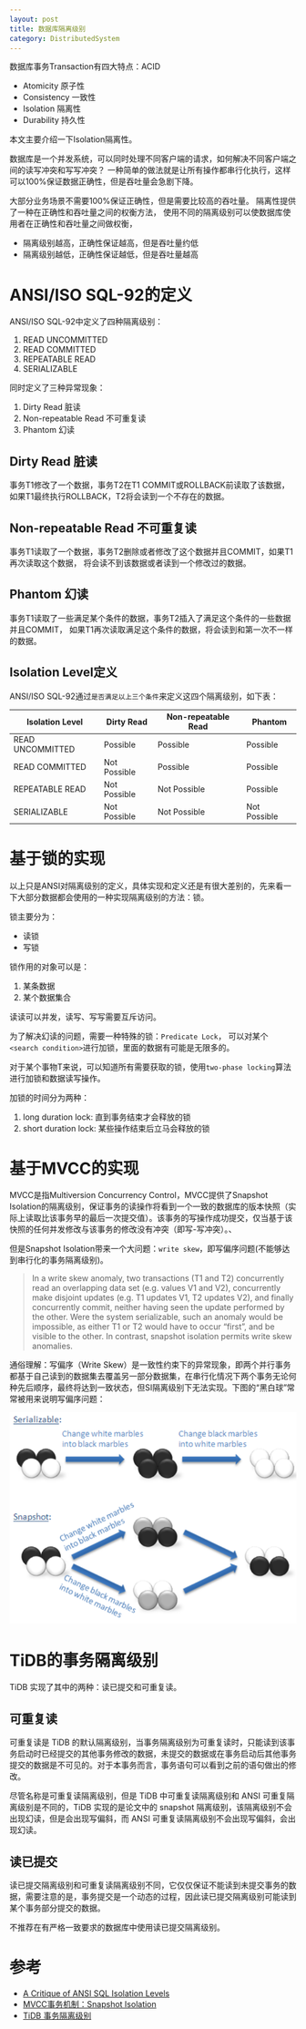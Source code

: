 ```yaml
---
layout: post
title: 数据库隔离级别
category: DistributedSystem
---
```


数据库事务Transaction有四大特点：ACID
- Atomicity 原子性
- Consistency 一致性
- Isolation 隔离性
- Durability 持久性

本文主要介绍一下Isolation隔离性。

数据库是一个并发系统，可以同时处理不同客户端的请求，如何解决不同客户端之间的读写冲突和写写冲突？
一种简单的做法就是让所有操作都串行化执行，这样可以100%保证数据正确性，但是吞吐量会急剧下降。

大部分业务场景不需要100%保证正确性，但是需要比较高的吞吐量。
隔离性提供了一种在正确性和吞吐量之间的权衡方法，
使用不同的隔离级别可以使数据库使用者在正确性和吞吐量之间做权衡，
- 隔离级别越高，正确性保证越高，但是吞吐量约低
- 隔离级别越低，正确性保证越低，但是吞吐量越高

# ANSI/ISO SQL-92的定义
ANSI/ISO SQL-92中定义了四种隔离级别：
1. READ UNCOMMITTED
2. READ COMMITTED
3. REPEATABLE READ
4. SERIALIZABLE

同时定义了三种异常现象：
1. Dirty Read 脏读
2. Non-repeatable Read 不可重复读
3. Phantom 幻读

## Dirty Read 脏读
事务T1修改了一个数据，事务T2在T1 COMMIT或ROLLBACK前读取了该数据，
如果T1最终执行ROLLBACK，T2将会读到一个不存在的数据。

## Non-repeatable Read 不可重复读
事务T1读取了一个数据，事务T2删除或者修改了这个数据并且COMMIT，如果T1再次读取这个数据，
将会读不到该数据或者读到一个修改过的数据。

## Phantom 幻读
事务T1读取了一些满足某个条件的数据，事务T2插入了满足这个条件的一些数据并且COMMIT，
如果T1再次读取满足这个条件的数据，将会读到和第一次不一样的数据。

## Isolation Level定义
ANSI/ISO SQL-92通过`是否满足以上三个条件`来定义这四个隔离级别，如下表：

| Isolation Level  | Dirty Read   | Non-repeatable Read | Phantom      |
| ---------------- | ------------ | ------------------- | ------------ |
| READ UNCOMMITTED | Possible     | Possible            | Possible     |
| READ COMMITTED   | Not Possible | Possible            | Possible     |
| REPEATABLE READ  | Not Possible | Not Possible        | Possible     |
| SERIALIZABLE     | Not Possible | Not Possible        | Not Possible |

# 基于锁的实现
以上只是ANSI对隔离级别的定义，具体实现和定义还是有很大差别的，先来看一下大部分数据都会使用的一种实现隔离级别的方法：锁。

锁主要分为：
- 读锁
- 写锁

锁作用的对象可以是：
1. 某条数据
2. 某个数据集合

读读可以并发，读写、写写需要互斥访问。

为了解决幻读的问题，需要一种特殊的锁：`Predicate Lock`，
可以对某个`<search condition>`进行加锁，里面的数据有可能是无限多的。

对于某个事物T来说，可以知道所有需要获取的锁，使用`two-phase locking`算法进行加锁和数据读写操作。

加锁的时间分为两种：
1. long duration lock: 直到事务结束才会释放的锁
2. short duration lock: 某些操作结束后立马会释放的锁

# 基于MVCC的实现
MVCC是指Multiversion Concurrency Control，MVCC提供了Snapshot Isolation的隔离级别，保证事务的读操作将看到一个一致的数据库的版本快照（实际上读取比该事务早的最后一次提交值）。该事务的写操作成功提交，仅当基于该快照的任何并发修改与该事务的修改没有冲突（即写-写冲突）。、

但是Snapshot Isolation带来一个大问题：`write skew`，即写偏序问题(不能够达到串行化的事务隔离级别)。

> In a write skew anomaly, two transactions (T1 and T2) concurrently read an overlapping data set (e.g. values V1 and V2), concurrently make disjoint updates (e.g. T1 updates V1, T2 updates V2), and finally concurrently commit, neither having seen the update performed by the other. Were the system serializable, such an anomaly would be impossible, as either T1 or T2 would have to occur “first”, and be visible to the other. In contrast, snapshot isolation permits write skew anomalies.

通俗理解：写偏序（Write Skew）是一致性约束下的异常现象，即两个并行事务都基于自己读到的数据集去覆盖另一部分数据集，在串行化情况下两个事务无论何种先后顺序，最终将达到一致状态，但SI隔离级别下无法实现。下图的“黑白球”常常被用来说明写偏序问题：

![](../../images/2019-6-17-数据库隔离级别/write-skew.png)

# TiDB的事务隔离级别
TiDB 实现了其中的两种：读已提交和可重复读。

## 可重复读
可重复读是 TiDB 的默认隔离级别，当事务隔离级别为可重复读时，只能读到该事务启动时已经提交的其他事务修改的数据，未提交的数据或在事务启动后其他事务提交的数据是不可见的。对于本事务而言，事务语句可以看到之前的语句做出的修改。

尽管名称是可重复读隔离级别，但是 TiDB 中可重复读隔离级别和 ANSI 可重复隔离级别是不同的，TiDB 实现的是论文中的 snapshot 隔离级别，该隔离级别不会出现幻读，但是会出现写偏斜，而 ANSI 可重复读隔离级别不会出现写偏斜，会出现幻读。

## 读已提交
读已提交隔离级别和可重复读隔离级别不同，它仅仅保证不能读到未提交事务的数据，需要注意的是，事务提交是一个动态的过程，因此读已提交隔离级别可能读到某个事务部分提交的数据。

不推荐在有严格一致要求的数据库中使用读已提交隔离级别。

# 参考
- [A Critique of ANSI SQL Isolation Levels](https://www.microsoft.com/en-us/research/wp-content/uploads/2016/02/tr-95-51.pdf)
- [MVCC事务机制：Snapshot Isolation](http://www.nosqlnotes.com/technotes/mvcc-snapshot-isolation/)
- [TiDB 事务隔离级别](https://www.bookstack.cn/read/pingcap-docs-cn/sql-transaction-isolation.md)
